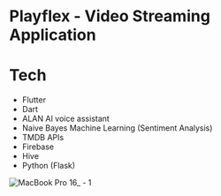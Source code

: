 # Playflex - Video Streaming Application

# Tech
- Flutter
- Dart
- ALAN AI voice assistant 
- Naive Bayes Machine Learning (Sentiment Analysis)
- TMDB APIs
- Firebase
- Hive
- Python (Flask)


![MacBook Pro 16_ - 1](https://github.com/rajkumarpawar07/playflex-video-streaming-flutter-application/assets/100755016/93030c81-6bfe-4d55-a4c8-5a3d9bdf3644)



